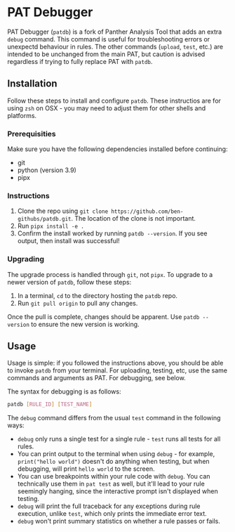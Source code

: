 # PAT Debugger

PAT Debugger (`patdb`) is a fork of Panther Analysis Tool that adds an extra `debug` command. This command is useful for troubleshooting errors or unexpectd behaviour in rules. The other commands (`upload`, `test`, etc.) are intended to be unchanged from the main PAT, but caution is advised regardless if trying to fully replace PAT with `patdb`.

## Installation

Follow these steps to install and configure `patdb`. These instructios are for using `zsh` on OSX - you may need to adjust them for other shells and platforms.

### Prerequisities

Make sure you have the following dependencies installed before continuing:
- git
- python (version 3.9)
- pipx

### Instructions

1. Clone the repo using `git clone https://github.com/ben-githubs/patdb.git`. The location of the clone is not important.
1. Run `pipx install -e .`
1. Confirm the install worked by running `patdb --version`. If you see output, then install was successful!

### Upgrading

The upgrade process is handled through `git`, not `pipx`. To upgrade to a newer version of `patdb`, follow these steps:

1. In a terminal, `cd` to the directory hosting the `patdb` repo.
1. Run `git pull origin` to pull any changes.

Once the pull is complete, changes should be apparent. Use `patdb --version` to ensure the new version is working.

## Usage

Usage is simple: if you followed the instructions above, you should be able to invoke `patdb` from your terminal. For uploading, testing, etc, use the same commands and arguments as PAT. For debugging, see below.

The syntax for debugging is as follows:

```bash
patdb [RULE_ID] [TEST_NAME]
```

The `debug` command differs from the usual `test` command in the following ways:

- `debug` only runs a single test for a single rule - `test` runs all tests for all rules.
- You can print output to the terminal when using `debug` - for example, `print("hello world")` doesn't do anything when testing, but when debugging, will print `hello world` to the screen.
- You can use breakpoints within your rule code with `debug`. You can technically use them in `pat test` as well, but it'll lead to your rule seemingly hanging, since the interactive prompt isn't displayed when testing.
- `debug` will print the full traceback for any exceptions during rule execution, unlike `test`, which only prints the immediate error text.
- `debug` won't print summary statistics on whether a rule passes or fails.